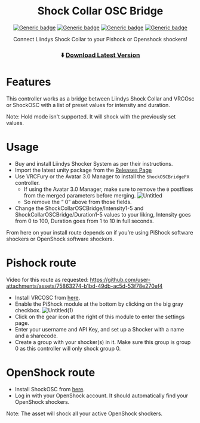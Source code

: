 ﻿<div align="center">

# Shock Collar OSC Bridge

[![Generic badge](https://img.shields.io/github/downloads/jellejurre/Shock-Collar-OSC-Bridge/total?label=Downloads)](https://github.com/jellejurre/Shock-Collar-OSC-Bridge/releases/latest)
[![Generic badge](https://img.shields.io/badge/License-MIT-informational.svg)](https://github.com/jellejurre/Shock-Collar-OSC-Bridge/blob/main/LICENSE)
[![Generic badge](https://img.shields.io/badge/Unity-2019.4.31f1-lightblue.svg)](https://unity3d.com/unity/whats-new/2019.4.31)
[![Generic badge](https://img.shields.io/badge/SDK-AvatarSDK3-lightblue.svg)](https://vrchat.com/home/download)

Connect Liindys Shock Collar to your Pishock or Openshock shockers!

### ⬇️ [Download Latest Version](https://github.com/jellejurre/Shock-Collar-OSC-Bridge/releases/latest)

</div>

# Features

This controller works as a bridge between Liindys Shock Collar and VRCOsc or ShockOSC with a list of preset values for intensity and duration.

Note: Hold mode isn't supported. It will shock with the previously set values.

# Usage

- Buy and install Liindys Shocker System as per their instructions.
- Import the latest unity package from the [Releases Page](https://github.com/jellejurre/Shock-Collar-OSC-Bridge/releases/latest)
- Use VRCFury or the Avatar 3.0 Manager to install the `ShockOSCBridgeFX` controller.
  - If using the Avatar 3.0 Manager, make sure to remove the   `0` postfixes from the merged parameters before merging.
![Untitled](https://github.com/user-attachments/assets/952ec517-1252-463f-a6d8-2fbf732395e5)
  - So remove the “ 0” above from those fields.
- Change the ShockCollarOSCBridge/Intensity1-5 and ShockCollarOSCBridge/Duration1-5 values to your liking, Intensity goes from 0 to 100, Duration goes from 1 to 10 in full seconds.

From here on your install route depends on if you’re using PiShock software shockers or OpenShock software shockers.

# Pishock route
Video for this route as requested:
https://github.com/user-attachments/assets/75863274-b1bd-49db-ac5d-53f78e270ef4

- Install VRCOSC from [here](https://github.com/VolcanicArts/VRCOSC).
- Enable the PiShock module at the bottom by clicking on the big gray checkbox.
![Untitled(1)](https://github.com/user-attachments/assets/68074cca-92e7-45b5-ae0f-b5ec75b4bddb)
- Click on the gear icon at the right of this module to enter the settings page.
- Enter your username and API Key, and set up a Shocker with a name and a sharecode.
- Create a group with your shocker(s) in it. Make sure this group is group 0 as this controller will only shock group 0.

# OpenShock route
- Install ShockOSC from [here](https://github.com/OpenShock/ShockOSC).
- Log in with your OpenShock account. It should automatically find your OpenShock shockers.

Note: The asset will shock all your active OpenShock shockers.
